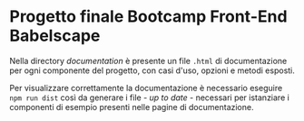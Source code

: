 # Progetto finale Bootcamp Front-End Babelscape
Nella directory _documentation_ è presente un file `.html` di documentazione per ogni componente del progetto, con casi d'uso, opzioni e metodi esposti.

Per visualizzare correttamente la documentazione è necessario eseguire `npm run dist` così da generare i file - _up to date_ - necessari per istanziare i componenti di esempio presenti nelle pagine di documentazione. 
